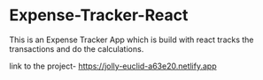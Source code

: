 # Expense-Tracker-React
This is an Expense Tracker App which is build with react tracks the transactions and do the calculations.

link to the project- https://jolly-euclid-a63e20.netlify.app
